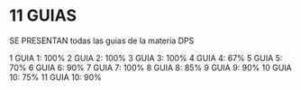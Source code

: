 # 11 GUIAS
SE PRESENTAN todas las guias de la materia DPS


1 GUIA 1: 100%
2 GUIA 2:  100%
3 GUIA 3: 100%
4 GUIA 4: 67%
5 GUIA 5: 70%
6 GUIA 6: 90%
7 GUIA 7: 100%
8 GUIA 8: 85%
9 GUIA 9: 90%
10 GUIA 10: 75%
11 GUIA 10: 90%
